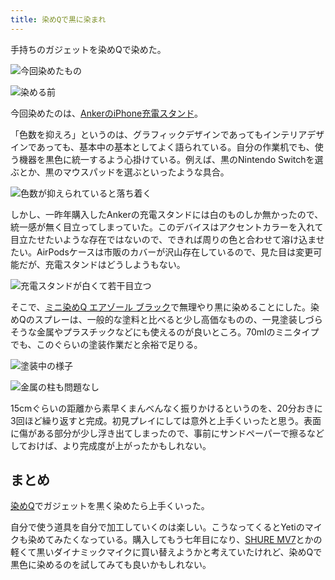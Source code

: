 ```yaml
---
title: 染めQで黒に染まれ
---
```

手持ちのガジェットを染めQで染めた。

![](https://lh5.googleusercontent.com/Sn3mMayg4hMaTsiVtQxJaXbltyqme9BSLBBMfPx2NhX6NipS1E4OE53m1mmlbvv07McncLRh_K3LOc6SHvELWTRLweUvmVnAuztUgCy1SCcZhfckz9NKfh83ifK9U0putbd1fNt_lLo3cfxlBb9HyA "今回染めたもの")

![](https://lh5.googleusercontent.com/I-hMsI0CwYI-X2m58r1ttiqsTEuABswhDgqLophcFWfq8qaSyxua42dStoslXZKDZCS66u0HopvjwEJMPkH74iLtGPM_JJ4ZUuV_6nKKQJ5yA8G1LFUHhYKSrj3zPI6vnjfDLfFYgjmTE8NTeGVRlQ "染める前")

今回染めたのは、[AnkerのiPhone充電スタンド](https://r7kamura.com/articles/2021-09-06-anker-iphone-stand)。

「色数を抑えろ」というのは、グラフィックデザインであってもインテリアデザインであっても、基本中の基本としてよく語られている。自分の作業机でも、使う機器を黒色に統一するよう心掛けている。例えば、黒のNintendo Switchを選ぶとか、黒のマウスパッドを選ぶといったような具合。

![](https://lh4.googleusercontent.com/ByxCBr33b0l3H-d9DsDpw8g2NQXmNQEuzxODau5ki43k2eHQyPsmlUhSHuXDaSONLC5GjNWKWviGhv1Ftbna61P3ex9YQ0A1HWZ8ula4QjhNi8_TgTl4JmPf2py6H9yR1YZtHwS7dhwUppVLp1I6og "色数が抑えられていると落ち着く")

しかし、一昨年購入したAnkerの充電スタンドには白のものしか無かったので、統一感が無く目立ってしまっていた。このデバイスはアクセントカラーを入れて目立たせたいような存在ではないので、できれば周りの色と合わせて溶け込ませたい。AirPodsケースは市販のカバーが沢山存在しているので、見た目は変更可能だが、充電スタンドはどうしようもない。

![](https://lh5.googleusercontent.com/abyrkveRfcikLrDn1zVqDYW1iXAwEEWG3nIJ3In809LvJNIIfhc2mQcSmlVlI3YUiUp6fGz115gO7AceVMH_nX01_ikTYVMbTptGr1NNeyodjeygfTEckID5PsW54YwbLzbYSKf3U78nAoe3uB-0Wg "充電スタンドが白くて若干目立つ")

そこで、[ミニ染めQ エアゾール ブラック](https://www.amazon.co.jp/dp/B003QMFUKO)で無理やり黒に染めることにした。染めQのスプレーは、一般的な塗料と比べると少し高価なものの、一見塗装しづらそうな金属やプラスチックなどにも使えるのが良いところ。70mlのミニタイプでも、このぐらいの塗装作業だと余裕で足りる。

![](https://lh4.googleusercontent.com/o3QMZ2TZsQJ1bpZqx_A9S29Zl6BCfcmm0tze4X2aKN2M2atQeTnmRocjxNnxepetHPNWUaIrIdBoLgrB9Ia5JAase1g7V_8d-BkEu_ujMfK8R1-xOOEV4vP_RCPZYAGHocr5AUhWRboma4sl5kSw2g "塗装中の様子")

![](https://lh3.googleusercontent.com/t6pSgmPGDuroW0zyZxk80wzfwkBNUABXLkzckQUWDPsoN4xGrB-MVNXRMm0bsGOYAIFbSrieMdzTkvh1bbRmWSGV24woM-syXEn6hCBtPSKO_kD0wdIZ8ergjnz6i6zsJShuE93dlzCjfTOTLUt1Dw "金属の柱も問題なし")

15cmぐらいの距離から素早くまんべんなく振りかけるというのを、20分おきに3回ほど繰り返すと完成。初見プレイにしては意外と上手くいったと思う。表面に傷がある部分が少し浮き出てしまったので、事前にサンドペーパーで擦るなどしておけば、より完成度が上がったかもしれない。

まとめ
---

[染めQ](https://www.amazon.co.jp/dp/B003QMFUKO)でガジェットを黒く染めたら上手くいった。

自分で使う道具を自分で加工していくのは楽しい。こうなってくるとYetiのマイクも染めてみたくなっている。購入してもう七年目になり、[SHURE MV7](https://www.amazon.co.jp/dp/B08KY7G1GV)とかの軽くて黒いダイナミックマイクに買い替えようかと考えていたけれど、染めQで黒色に染めるのを試してみても良いかもしれない。
